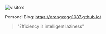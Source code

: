 ![visitors](https://visitor-badge.laobi.icu/badge?page_id=OrangeEgg1937.OrangeEgg1937&)

Personal Blog: https://orangeegg1937.github.io/

> "Efficiency is intelligent laziness"
